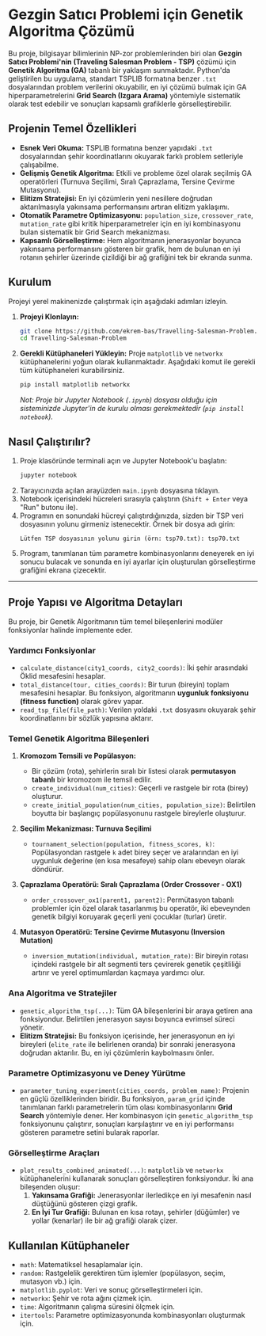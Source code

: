 # Gezgin Satıcı Problemi için Genetik Algoritma Çözümü

Bu proje, bilgisayar bilimlerinin NP-zor problemlerinden biri olan **Gezgin Satıcı Problemi'nin (Traveling Salesman Problem - TSP)** çözümü için **Genetik Algoritma (GA)** tabanlı bir yaklaşım sunmaktadır. Python'da geliştirilen bu uygulama, standart TSPLIB formatına benzer `.txt` dosyalarından problem verilerini okuyabilir, en iyi çözümü bulmak için GA hiperparametrelerini **Grid Search (Izgara Arama)** yöntemiyle sistematik olarak test edebilir ve sonuçları kapsamlı grafiklerle görselleştirebilir.

## Projenin Temel Özellikleri

* **Esnek Veri Okuma:** TSPLIB formatına benzer yapıdaki `.txt` dosyalarından şehir koordinatlarını okuyarak farklı problem setleriyle çalışabilme.
* **Gelişmiş Genetik Algoritma:** Etkili ve probleme özel olarak seçilmiş GA operatörleri (Turnuva Seçilimi, Sıralı Çaprazlama, Tersine Çevirme Mutasyonu).
* **Elitizm Stratejisi:** En iyi çözümlerin yeni nesillere doğrudan aktarılmasıyla yakınsama performansını artıran elitizm yaklaşımı.
* **Otomatik Parametre Optimizasyonu:** `population_size`, `crossover_rate`, `mutation_rate` gibi kritik hiperparametreler için en iyi kombinasyonu bulan sistematik bir Grid Search mekanizması.
* **Kapsamlı Görselleştirme:** Hem algoritmanın jenerasyonlar boyunca yakınsama performansını gösteren bir grafik, hem de bulunan en iyi rotanın şehirler üzerinde çizildiği bir ağ grafiğini tek bir ekranda sunma.

## Kurulum

Projeyi yerel makinenizde çalıştırmak için aşağıdaki adımları izleyin.

1.  **Projeyi Klonlayın:**
    ```bash
    git clone https://github.com/ekrem-bas/Travelling-Salesman-Problem.git
    cd Travelling-Salesman-Problem
    ```

2.  **Gerekli Kütüphaneleri Yükleyin:**
    Proje `matplotlib` ve `networkx` kütüphanelerini yoğun olarak kullanmaktadır. Aşağıdaki komut ile gerekli tüm kütüphaneleri kurabilirsiniz.
    ```bash
    pip install matplotlib networkx
    ```
    *Not: Proje bir Jupyter Notebook (`.ipynb`) dosyası olduğu için sisteminizde Jupyter'in de kurulu olması gerekmektedir (`pip install notebook`).*

## Nasıl Çalıştırılır?

1.  Proje klasöründe terminali açın ve Jupyter Notebook'u başlatın:
    ```bash
    jupyter notebook
    ```
2.  Tarayıcınızda açılan arayüzden `main.ipynb` dosyasına tıklayın.
3.  Notebook içerisindeki hücreleri sırasıyla çalıştırın (`Shift + Enter` veya "Run" butonu ile).
4.  Programın en sonundaki hücreyi çalıştırdığınızda, sizden bir TSP veri dosyasının yolunu girmeniz istenecektir. Örnek bir dosya adı girin:
    ```
    Lütfen TSP dosyasının yolunu girin (örn: tsp70.txt): tsp70.txt
    ```
5.  Program, tanımlanan tüm parametre kombinasyonlarını deneyerek en iyi sonucu bulacak ve sonunda en iyi ayarlar için oluşturulan görselleştirme grafiğini ekrana çizecektir.

---

## Proje Yapısı ve Algoritma Detayları

Bu proje, bir Genetik Algoritmanın tüm temel bileşenlerini modüler fonksiyonlar halinde implemente eder.

### Yardımcı Fonksiyonlar

* `calculate_distance(city1_coords, city2_coords)`: İki şehir arasındaki Öklid mesafesini hesaplar.
* `total_distance(tour, cities_coords)`: Bir turun (bireyin) toplam mesafesini hesaplar. Bu fonksiyon, algoritmanın **uygunluk fonksiyonu (fitness function)** olarak görev yapar.
* `read_tsp_file(file_path)`: Verilen yoldaki `.txt` dosyasını okuyarak şehir koordinatlarını bir sözlük yapısına aktarır.

### Temel Genetik Algoritma Bileşenleri

1.  **Kromozom Temsili ve Popülasyon:**
    * Bir çözüm (rota), şehirlerin sıralı bir listesi olarak **permutasyon tabanlı** bir kromozom ile temsil edilir.
    * `create_individual(num_cities)`: Geçerli ve rastgele bir rota (birey) oluşturur.
    * `create_initial_population(num_cities, population_size)`: Belirtilen boyutta bir başlangıç popülasyonunu rastgele bireylerle oluşturur.

2.  **Seçilim Mekanizması: Turnuva Seçilimi**
    * `tournament_selection(population, fitness_scores, k)`: Popülasyondan rastgele `k` adet birey seçer ve aralarından en iyi uygunluk değerine (en kısa mesafeye) sahip olanı ebeveyn olarak döndürür.

3.  **Çaprazlama Operatörü: Sıralı Çaprazlama (Order Crossover - OX1)**
    * `order_crossover_ox1(parent1, parent2)`: Permütasyon tabanlı problemler için özel olarak tasarlanmış bu operatör, iki ebeveynden genetik bilgiyi koruyarak geçerli yeni çocuklar (turlar) üretir.

4.  **Mutasyon Operatörü: Tersine Çevirme Mutasyonu (Inversion Mutation)**
    * `inversion_mutation(individual, mutation_rate)`: Bir bireyin rotası içindeki rastgele bir alt segmenti ters çevirerek genetik çeşitliliği artırır ve yerel optimumlardan kaçmaya yardımcı olur.

### Ana Algoritma ve Stratejiler

* `genetic_algorithm_tsp(...)`: Tüm GA bileşenlerini bir araya getiren ana fonksiyondur. Belirtilen jenerasyon sayısı boyunca evrimsel süreci yönetir.
* **Elitizm Stratejisi:** Bu fonksiyon içerisinde, her jenerasyonun en iyi bireyleri (`elite_rate` ile belirlenen oranda) bir sonraki jenerasyona doğrudan aktarılır. Bu, en iyi çözümlerin kaybolmasını önler.

### Parametre Optimizasyonu ve Deney Yürütme

* `parameter_tuning_experiment(cities_coords, problem_name)`: Projenin en güçlü özelliklerinden biridir. Bu fonksiyon, `param_grid` içinde tanımlanan farklı parametrelerin tüm olası kombinasyonlarını **Grid Search** yöntemiyle dener. Her kombinasyon için `genetic_algorithm_tsp` fonksiyonunu çalıştırır, sonuçları karşılaştırır ve en iyi performansı gösteren parametre setini bularak raporlar.

### Görselleştirme Araçları

* `plot_results_combined_animated(...)`: `matplotlib` ve `networkx` kütüphanelerini kullanarak sonuçları görselleştiren fonksiyondur. İki ana bileşenden oluşur:
    1.  **Yakınsama Grafiği:** Jenerasyonlar ilerledikçe en iyi mesafenin nasıl düştüğünü gösteren çizgi grafik.
    2.  **En İyi Tur Grafiği:** Bulunan en kısa rotayı, şehirler (düğümler) ve yollar (kenarlar) ile bir ağ grafiği olarak çizer.

## Kullanılan Kütüphaneler

* `math`: Matematiksel hesaplamalar için.
* `random`: Rastgelelik gerektiren tüm işlemler (popülasyon, seçim, mutasyon vb.) için.
* `matplotlib.pyplot`: Veri ve sonuç görselleştirmeleri için.
* `networkx`: Şehir ve rota ağını çizmek için.
* `time`: Algoritmanın çalışma süresini ölçmek için.
* `itertools`: Parametre optimizasyonunda kombinasyonları oluşturmak için.
